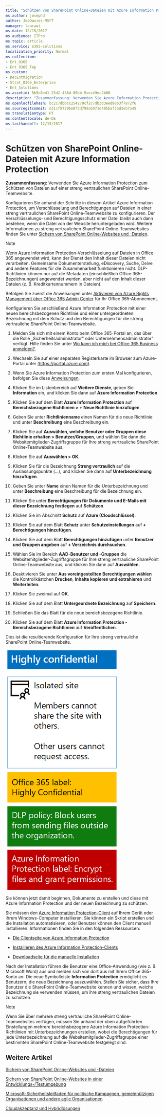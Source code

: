 ```yaml
---
title: "Schützen von SharePoint Online-Dateien mit Azure Information Protection"
ms.author: josephd
author: JoeDavies-MSFT
manager: laurawi
ms.date: 12/15/2017
ms.audience: ITPro
ms.topic: article
ms.service: o365-solutions
localization_priority: Normal
ms.collection:
- Ent_O365
- Ent_O365_Top
ms.custom:
- DecEntMigration
- Strat_O365_Enterprise
- Ent_Solutions
ms.assetid: 5b9c8e41-25d2-436d-89bb-9aecb9ec2b80
description: "Zusammenfassung: Verwenden Sie Azure Information Protection zum Schützen von Dateien auf einer streng vertraulichen SharePoint Online-Teamwebsite."
ms.openlocfilehash: bc2c7dbbcc254270cf2c7db3d3eed98b3f7872f6
ms.sourcegitcommit: d31cf57295e8f3d798ab971d405baf3bd3eb7a45
ms.translationtype: HT
ms.contentlocale: de-DE
ms.lasthandoff: 12/15/2017
---
```

# <a name="protect-sharepoint-online-files-with-azure-information-protection"></a>Schützen von SharePoint Online-Dateien mit Azure Information Protection

 **Zusammenfassung:** Verwenden Sie Azure Information Protection zum Schützen von Dateien auf einer streng vertraulichen SharePoint Online-Teamwebsite.
  
Konfigurieren Sie anhand der Schritte in diesem Artikel Azure Information Protection, um Verschlüsselung und Berechtigungen auf Dateien in einer streng vertraulichen SharePoint Online-Teamwebsite zu konfigurieren. Der Verschlüsselungs- und Berechtigungsschutz einer Datei bleibt auch dann bestehen, wenn die Datei von der Website heruntergeladen wird. Weitere Informationen zu streng vertraulichen SharePoint Online-Teamwebsites finden Sie unter [Sichern von SharePoint Online-Websites und -Dateien](secure-sharepoint-online-sites-and-files.md).
  
> [!NOTE]
> Wenn Azure Information Protection-Verschlüsselung auf Dateien in Office 365 angewendet wird, kann der Dienst den Inhalt dieser Dateien nicht verarbeiten. Gemeinsame Dokumenterstellung, eDiscovery, Suche, Delve und andere Features für die Zusammenarbeit funktionieren nicht. DLP-Richtlinien können nur auf die Metadaten (einschließlich Office 365-Bezeichnungen) angewendet werden, aber nicht auf den Inhalt dieser Dateien (z. B. Kreditkartennummern in Dateien). 
  
Befolgen Sie zuerst die Anweisungen unter [Aktivieren von Azure Rights Management über Office 365 Admin Center]((https://docs.microsoft.com/information-protection/deploy-use/activate-office365)) für Ihr Office 365-Abonnement.
  
Konfigurieren Sie anschließend Azure Information Protection mit einer neuen bereichsbezogenen Richtlinie und einer untergeordneten Bezeichnung mit dem Schutz und den Berechtigungen für die streng vertrauliche SharePoint Online-Teamwebsite.
  
1. Melden Sie sich mit einem Konto beim Office 365-Portal an, das über die Rolle „Sicherheitsadministrator" oder Unternehmensadministrator" verfügt. Hilfe finden Sie unter [Wo kann ich mich bei Office 365 Business anmelden?]((https://support.office.com/Article/Where-to-sign-in-to-Office-365-e9eb7d51-5430-4929-91ab-6157c5a050b4)).
    
2. Wechseln Sie auf einer separaten Registerkarte im Browser zum Azure-Portal unter [(https://portal.azure.com)]((https://portal.azure.com)).
    
3. Wenn Sie Azure Information Protection zum ersten Mal konfigurieren, befolgen Sie diese [Anweisungen](https://docs.microsoft.com/information-protection/deploy-use/configure-policy#to-access-the-azure-information-protection-blade-for-the-first-time).
    
4. Klicken Sie im Listenbereich auf **Weitere Dienste**, geben Sie **Information** ein, und klicken Sie dann auf **Azure Information Protection**.
    
5. Klicken Sie auf dem Blatt **Azure Information Protection** auf **Bereichsbezogene Richtlinien > + Neue Richtlinie hinzufügen**.
    
6. Geben Sie unter **Richtlinienname** einen Namen für die neue Richtlinie und unter **Beschreibung** eine Beschreibung ein.
    
7. Klicken Sie auf **Auswählen, welche Benutzer oder Gruppen diese Richtlinie erhalten > Benutzer/Gruppen**, und wählen Sie dann die Websitemitglieder-Zugriffsgruppe für Ihre streng vertrauliche SharePoint Online-Teamwebsite aus. 
    
8. Klicken Sie auf **Auswählen > OK**.
    
9. Klicken Sie für die Bezeichnung **Streng vertraulich** auf die Auslassungspunkte (...), und klicken Sie dann auf **Unterbezeichnung hinzufügen**.
    
10. Geben Sie unter **Name** einen Namen für die Unterbezeichnung und unter **Beschreibung** eine Beschreibung für die Bezeichnung ein.
    
11. Klicken Sie unter **Berechtigungen für Dokumente und E-Mails mit dieser Bezeichnung festlegen** auf **Schützen**.
    
12. Klicken Sie im Abschnitt **Schutz** auf **Azure (Cloudschlüssel)**.
    
13. Klicken Sie auf dem Blatt **Schutz** unter **Schutzeinstellungen** auf **+ Berechtigungen hinzufügen**.
    
14. Klicken Sie auf dem Blatt **Berechtigungen hinzufügen** unter **Benutzer und Gruppen angeben** auf **+ Verzeichnis durchsuchen**.
    
15. Wählen Sie im Bereich **AAD-Benutzer und -Gruppen** die Websitemitglieder-Zugriffsgruppe für Ihre streng vertrauliche SharePoint Online-Teamwebsite aus, und klicken Sie dann auf **Auswählen**.
    
16. Deaktivieren Sie unter **Aus voreingestellten Berechtigungen wählen** die Kontrollkästchen **Drucken**, **Inhalte kopieren und extrahieren** und **Weiterleiten**.
    
17. Klicken Sie zweimal auf **OK**.
    
18. Klicken Sie auf dem Blatt **Untergeordnete Bezeichnung** auf **Speichern**.
    
19. Schließen Sie das Blatt für die neue bereichsbezogene Richtlinie.
    
20. Klicken Sie auf dem Blatt **Azure Information Protection - Bereichsbezogene Richtlinien** auf **Veröffentlichen**.
    
Dies ist die resultierende Konfiguration für Ihre streng vertrauliche SharePoint Online-Teamwebsite.
  
![Bezeichnung „Azure Information Protection“ für eine isolierte SharePoint Online-Teamwebsite.](images/8cc92aa4-e7bc-4c2f-a4a4-3b034b21aebf.png)
  
Sie können jetzt damit beginnen, Dokumente zu erstellen und diese mit Azure Information Protection und der neuen Bezeichnung zu schützen.
  
Sie müssen den [Azure Information Protection-Client]((https://docs.microsoft.com/information-protection/rms-client/install-client-app)) auf Ihrem Gerät oder Ihrem Windows-Computer installieren. Sie können ein Skript erstellen und die Installation automatisieren, oder Benutzer können den Client manuell installieren. Informationen finden Sie in den folgenden Ressourcen:
  
- [Die Clientseite von Azure Information Protection]((https://docs.microsoft.com/information-protection/rms-client/use-client))
    
- [Installieren des Azure Information Protection-Clients]((https://docs.microsoft.com/information-protection/rms-client/client-admin-guide))
    
- [Downloadseite für die manuelle Installation](https://www.microsoft.com/download/details.aspx?id=53018)
    
Nach der Installation führen die Benutzer eine Office-Anwendung (wie z. B. Microsoft Word) aus und melden sich von dort aus mit Ihrem Office 365-Konto an. Die neue Symbolleiste **Information Protection** ermöglicht es Benutzern, die neue Bezeichnung auszuwählen. Stellen Sie sicher, dass Ihre Benutzer die SharePoint Online-Teamwebsite kennen und wissen, welche Bezeichnung sie verwenden müssen, um ihre streng vertraulichen Dateien zu schützen.
  
> [!NOTE]
> Wenn Sie über mehrere streng vertrauliche SharePoint Online-Teamwebsites verfügen, müssen Sie anhand der oben aufgeführten Einstellungen mehrere bereichsbezogene Azure Information Protection-Richtlinien mit Unterbezeichnungen erstellen, wobei die Berechtigungen für jede Unterbezeichnung auf die Websitemitglieder-Zugriffsgruppe einer bestimmten SharePoint Online-Teamwebsite festgelegt sind. 
  
## <a name="see-also"></a>Weitere Artikel

[Sichern von SharePoint Online-Websites und -Dateien](secure-sharepoint-online-sites-and-files.md)
  
[Sichern von SharePoint Online-Websites in einer Entwicklungs-/Testumgebung](secure-sharepoint-online-sites-in-a-dev-test-environment.md)
  
[Microsoft-Sicherheitsleitfaden für politische Kampagnen, gemeinnützigen Organisationen und andere agile Organisationen](microsoft-security-guidance-for-political-campaigns-nonprofits-and-other-agile-o.md)
  
[Cloudakzeptanz und Hybridlösungen](cloud-adoption-and-hybrid-solutions.md)




